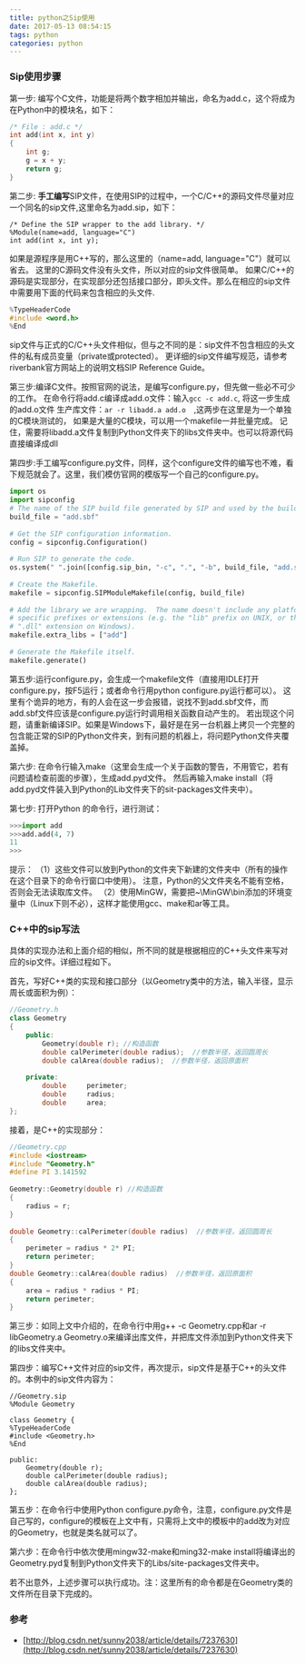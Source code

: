 ```yaml
---
title: python之Sip使用
date: 2017-05-13 08:54:15
tags: python
categories: python
---
```

### Sip使用步骤
第一步: 编写个C文件，功能是将两个数字相加并输出，命名为add.c，这个将成为在Python中的模块名，如下：
```c
/* File : add.c */  
int add(int x, int y)   
{    
    int g;    
    g = x + y;  
    return g;  
}  
```

第二步: **手工编写**SIP文件，在使用SIP的过程中，一个C/C++的源码文件尽量对应一个同名的sip文件,这里命名为add.sip，如下：
```
/* Define the SIP wrapper to the add library. */  
%Module(name=add, language="C")  
int add(int x, int y);
```

如果是源程序是用C++写的，那么这里的（name=add, language="C"）就可以省去。
这里的C源码文件没有头文件，所以对应的sip文件很简单。
如果C/C++的源码是实现部分，在实现部分还包括接口部分，即头文件。那么在相应的sip文件中需要用下面的代码来包含相应的头文件.
```cpp
%TypeHeaderCode  
#include <word.h>  
%End 
```
sip文件与正式的C/C++头文件相似，但与之不同的是：sip文件不包含相应的头文件的私有成员变量（private或protected）。
更详细的sip文件编写规范，请参考riverbank官方网站上的说明文档SIP Reference Guide。

第三步:编译C文件。按照官网的说法，是编写configure.py，但先做一些必不可少的工作。
在命令行将add.c编译成add.o文件：输入`gcc -c add.c`, 将这一步生成的add.o文件
生产库文件：`ar -r libadd.a add.o  `,这两步在这里是为一个单独的C模块测试的，
如果是大量的C模块，可以用一个makefile一并批量完成。
记住，需要将libadd.a文件复制到Python文件夹下的libs文件夹中。也可以将源代码直接编译成dll

第四步:手工编写configure.py文件，同样，这个configure文件的编写也不难，看下规范就会了。这里，我们模仿官网的模版写一个自己的configure.py。
```python
import os  
import sipconfig  
# The name of the SIP build file generated by SIP and used by the build system.  
build_file = "add.sbf"  
  
# Get the SIP configuration information.  
config = sipconfig.Configuration()  
  
# Run SIP to generate the code.  
os.system(" ".join([config.sip_bin, "-c", ".", "-b", build_file, "add.sip"]))  
  
# Create the Makefile.  
makefile = sipconfig.SIPModuleMakefile(config, build_file)  
  
# Add the library we are wrapping.  The name doesn't include any platform  
# specific prefixes or extensions (e.g. the "lib" prefix on UNIX, or the  
# ".dll" extension on Windows).  
makefile.extra_libs = ["add"]  
  
# Generate the Makefile itself.  
makefile.generate()  
```

第五步:运行configure.py，会生成一个makefile文件（直接用IDLE打开configure.py，按F5运行；或者命令行用python configure.py运行都可以）。
这里有个诡异的地方，有的人会在这一步会报错，说找不到add.sbf文件，而add.sbf文件应该是configure.py运行时调用相关函数自动产生的。
若出现这个问题，请重新编译SIP。如果是Windows下，最好是在另一台机器上拷贝一个完整的包含能正常的SIP的Python文件夹，到有问题的机器上，将问题Python文件夹覆盖掉。

第六步: 在命令行输入make（这里会生成一个关于函数的警告，不用管它，若有问题请检查前面的步骤），生成add.pyd文件。
然后再输入make install（将add.pyd文件装入到Python的Lib文件夹下的sit-packages文件夹中）。

第七步: 打开Python 的命令行，进行测试：
```python
>>>import add  
>>>add.add(4, 7)  
11  
>>>  
```
提示：
（1）这些文件可以放到Python的文件夹下新建的文件夹中（所有的操作在这个目录下的命令行窗口中使用）。
注意，Python的父文件夹名不能有空格，否则会无法读取库文件。
（2）使用MinGW，需要把~\MinGW\bin添加的环境变量中（Linux下则不必），这样才能使用gcc、make和ar等工具。


### C++中的sip写法
具体的实现办法和上面介绍的相似，所不同的就是根据相应的C++头文件来写对应的sip文件。详细过程如下。

首先，写好C++类的实现和接口部分（以Geometry类中的方法，输入半径，显示周长或面积为例）：
```cpp
//Geometry.h
class Geometry
{
    public:
        Geometry(double r); //构造函数
        double calPerimeter(double radius);  //参数半径，返回圆周长
        double calArea(double radius);  //参数半径，返回原面积
 
    private:
        double     perimeter;
        double     radius;
        double     area;
};
```

接着，是C++的实现部分：
```cpp
//Geometry.cpp
#include <iostream>
#include "Geometry.h"
#define PI 3.141592 
 
Geometry::Geometry(double r) //构造函数
{
    radius = r;
}
 
double Geometry::calPerimeter(double radius)  //参数半径，返回圆周长
{
    perimeter = radius * 2* PI;
    return perimeter;
}
double Geometry::calArea(double radius)  //参数半径，返回原面积
{
    area = radius * radius * PI;
    return perimeter;
}
```

第三步：如同上文中介绍的，在命令行中用g++ -c Geometry.cpp和ar -r libGeometry.a Geometry.o来编译出库文件，并把库文件添加到Python文件夹下的libs文件夹中。

第四步：编写C++文件对应的sip文件，再次提示，sip文件是基于C++的头文件的。本例中的sip文件内容为：
```
//Geometry.sip
%Module Geometry
 
class Geometry {
%TypeHeaderCode
#include <Geometry.h>
%End
 
public:
    Geometry(double r);   
    double calPerimeter(double radius);
    double calArea(double radius);
};
```

第五步：在命令行中使用Python configure.py命令，注意，configure.py文件是自己写的，configure的模板在上文中有，只需将上文中的模板中的add改为对应的Geometry，也就是类名就可以了。

第六步：在命令行中依次使用mingw32-make和ming32-make install将编译出的Geometry.pyd复制到Python文件夹下的Libs/site-packages文件夹中。

若不出意外，上述步骤可以执行成功。注：这里所有的命令都是在Geometry类的文件所在目录下完成的。

### 参考
* [http://blog.csdn.net/sunny2038/article/details/7237630](http://blog.csdn.net/sunny2038/article/details/7237630)